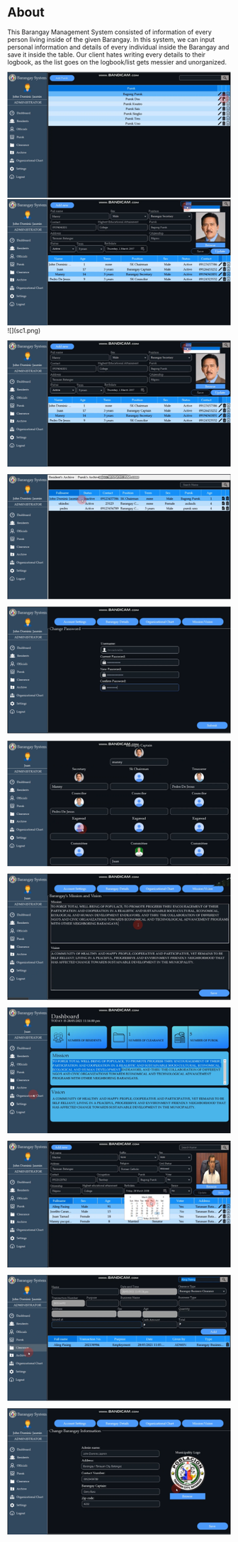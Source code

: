 <h1>About</h1>

<p>
This Barangay Management System consisted of information of every person living inside of the given Barangay. In this system, we can input personal information and details of every individual inside the Barangay and save it inside the table. Our client hates writing every details to their logbook, as the list goes on the logbook/list gets messier and unorganized. </p>





<div style="display:inline-block;">
  <img src="sc1.png" width="800" />  
  <img src="sc2.png" width="800" />  
   
</div>
![](sc1.png)

![](sc2.png)
 
![](sc3.png)

![](sc4.png)

![](sc5.png)

![](sc6.png)

![](sc7.png)

![](sc8.png)

![](sc9.png)

![](sc10.png)
